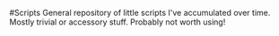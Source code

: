 #Scripts
General repository of little scripts I've accumulated over time. 
Mostly trivial or accessory stuff. 
Probably not worth using!
